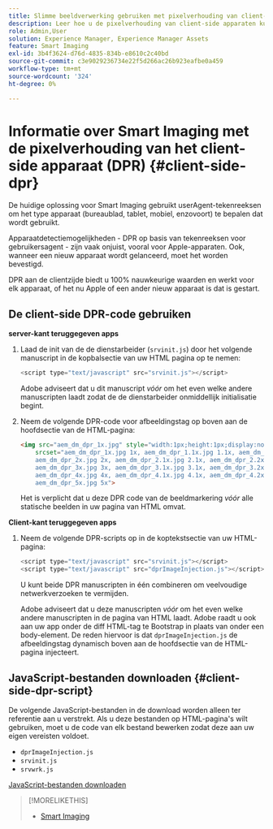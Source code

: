 ```yaml
---
title: Slimme beeldverwerking gebruiken met pixelverhouding van client-side apparaat
description: Leer hoe u de pixelverhouding van client-side apparaten kunt gebruiken met Smart Imaging in Adobe Experience Manager as a Cloud Service met Dynamic Media.
role: Admin,User
solution: Experience Manager, Experience Manager Assets
feature: Smart Imaging
exl-id: 3b4f3624-d76d-4835-834b-e8610c2c40bd
source-git-commit: c3e9029236734e22f5d266ac26b923eafbe0a459
workflow-type: tm+mt
source-wordcount: '324'
ht-degree: 0%

---
```


# Informatie over Smart Imaging met de pixelverhouding van het client-side apparaat (DPR) {#client-side-dpr}

De huidige oplossing voor Smart Imaging gebruikt userAgent-tekenreeksen om het type apparaat (bureaublad, tablet, mobiel, enzovoort) te bepalen dat wordt gebruikt.

Apparaatdetectiemogelijkheden - DPR op basis van tekenreeksen voor gebruikersagent - zijn vaak onjuist, vooral voor Apple-apparaten. Ook, wanneer een nieuw apparaat wordt gelanceerd, moet het worden bevestigd.

DPR aan de clientzijde biedt u 100% nauwkeurige waarden en werkt voor elk apparaat, of het nu Apple of een ander nieuw apparaat is dat is gestart.

## De client-side DPR-code gebruiken

**server-kant teruggegeven apps**

1. Laad de init van de de dienstarbeider (`srvinit.js`) door het volgende manuscript in de kopbalsectie van uw HTML pagina op te nemen:

   ```javascript
   <script type="text/javascript" src="srvinit.js"></script>
   ```

   Adobe adviseert dat u dit manuscript _vóór_ om het even welke andere manuscripten laadt zodat de de dienstarbeider onmiddellijk initialisatie begint.

1. Neem de volgende DPR-code voor afbeeldingstag op boven aan de hoofdsectie van de HTML-pagina:

   ```html
   <img src="aem_dm_dpr_1x.jpg" style="width:1px;height:1px;display:none"
       srcset="aem_dm_dpr_1x.jpg 1x, aem_dm_dpr_1.1x.jpg 1.1x, aem_dm_dpr_1.2x.jpg 1.2x, aem_dm_dpr_1.3x.jpg 1.3x, aem_dm_dpr_1.4x.jpg 1.4x, aem_dm_dpr_1.5x.jpg 1.5x, aem_dm_dpr_1.6x.jpg 1.6x,          aem_dm_dpr_1.7x.jpg 1.7x, aem_dm_dpr_1.8x.jpg 1.8x, aem_dm_dpr_1.9x.jpg 1.9x,
       aem_dm_dpr_2x.jpg 2x, aem_dm_dpr_2.1x.jpg 2.1x, aem_dm_dpr_2.2x.jpg 2.2x, aem_dm_dpr_2.3x.jpg 2.3x, aem_dm_dpr_2.4x.jpg 2.4x, aem_dm_dpr_2.5x.jpg 2.5x, aem_dm_dpr_2.6x.jpg 2.6x, aem_dm_dpr_2.7x.jpg 2.7x, aem_dm_dpr_2.8x.jpg 2.8x, aem_dm_dpr_2.9x.jpg 2.9x,
       aem_dm_dpr_3x.jpg 3x, aem_dm_dpr_3.1x.jpg 3.1x, aem_dm_dpr_3.2x.jpg 3.2x, aem_dm_dpr_3.3x.jpg 3.3x, aem_dm_dpr_3.4x.jpg 3.4x, aem_dm_dpr_3.5x.jpg 3.5x, aem_dm_dpr_3.6x.jpg 3.6x, aem_dm_dpr_3.7x.jpg 3.7x, aem_dm_dpr_3.8x.jpg 3.8x, aem_dm_dpr_3.9x.jpg 3.9x,
       aem_dm_dpr_4x.jpg 4x, aem_dm_dpr_4.1x.jpg 4.1x, aem_dm_dpr_4.2x.jpg 4.2x, aem_dm_dpr_4.3x.jpg 4.3x, aem_dm_dpr_4.4x.jpg 4.4x, aem_dm_dpr_4.5x.jpg 4.5x, aem_dm_dpr_4.6x.jpg 4.6x, aem_dm_dpr_4.7x.jpg 4.7x, aem_dm_dpr_4.8x.jpg 4.8x, aem_dm_dpr_4.9x.jpg 4.9x,
       aem_dm_dpr_5x.jpg 5x">
   ```

   Het is verplicht dat u deze DPR code van de beeldmarkering _vóór_ alle statische beelden in uw pagina van HTML omvat.

**Client-kant teruggegeven apps**

1. Neem de volgende DPR-scripts op in de koptekstsectie van uw HTML-pagina:

   ```javascript
   <script type="text/javascript" src="srvinit.js"></script>
   <script type="text/javascript" src="dprImageInjection.js"></script>
   ```

   U kunt beide DPR manuscripten in één combineren om veelvoudige netwerkverzoeken te vermijden.

   Adobe adviseert dat u deze manuscripten _vóór_ om het even welke andere manuscripten in de pagina van HTML laadt.
Adobe raadt u ook aan uw app onder de diff HTML-tag te Bootstrap in plaats van onder een body-element. De reden hiervoor is dat `dprImageInjection.js` de afbeeldingstag dynamisch boven aan de hoofdsectie van de HTML-pagina injecteert.

## JavaScript-bestanden downloaden {#client-side-dpr-script}

De volgende JavaScript-bestanden in de download worden alleen ter referentie aan u verstrekt. Als u deze bestanden op HTML-pagina&#39;s wilt gebruiken, moet u de code van elk bestand bewerken zodat deze aan uw eigen vereisten voldoet.

* `dprImageInjection.js`
* `srvinit.js`
* `srvwrk.js`

[JavaScript-bestanden downloaden](/help/assets/assets-dm/aem-dynamicmedia-smartimaging-dpr.zip)

>[!MORELIKETHIS]
>
>* [Smart Imaging](/help/assets/imaging-faq.md)
